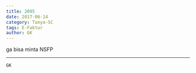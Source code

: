 ```yaml
---
title: 2095
date: 2017-06-14
category: Tanya-SC
tags: E-Faktur
author: GK
---
```


ga bisa minta NSFP

---



`GK`
